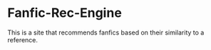 # Fanfic-Rec-Engine
This is a site that recommends fanfics based on their similarity to a reference.
